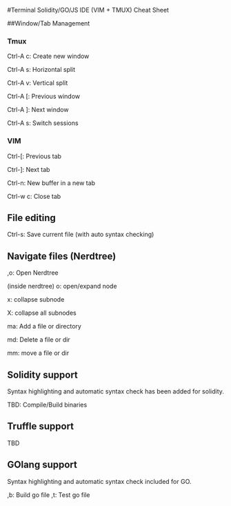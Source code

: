 #Terminal Solidity/GO/JS IDE (VIM + TMUX) Cheat Sheet

##Window/Tab Management
### Tmux 
Ctrl-A c: Create new window
  
Ctrl-A s: Horizontal split
  
Ctrl-A v: Vertical split

Ctrl-A [: Previous window

Ctrl-A ]: Next window

Ctrl-A s: Switch sessions


### VIM
  Ctrl-[: Previous tab
  
  Ctrl-]: Next tab
  
  Ctrl-n: New buffer in a new tab
  
  Ctrl-w c: Close tab

## File editing

  Ctrl-s:  Save current file (with auto syntax checking)

## Navigate files (Nerdtree)

  ,o: Open Nerdtree

(inside nerdtree)
  o: open/expand node
  
  x: collapse subnode
  
  X: collapse all subnodes
  
  ma: Add a file or directory
  
  md: Delete a file or dir
  
  mm: move a file or dir
  

## Solidity support
  Syntax highlighting and automatic syntax check has been added for solidity.

  TBD: Compile/Build binaries

## Truffle support
  TBD

## GOlang support
  Syntax highlighting and automatic syntax check included for GO.

  ,b: Build go file
  ,t: Test go file

  

